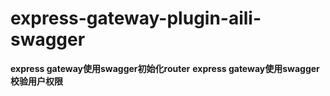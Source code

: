 # express-gateway-plugin-aili-swagger
**express gateway使用swagger初始化router**
**express gateway使用swagger校验用户权限**
